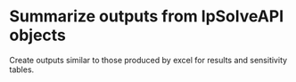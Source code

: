 # Summarize outputs from lpSolveAPI objects

Create outputs similar to those produced by excel for results and
sensitivity tables.
